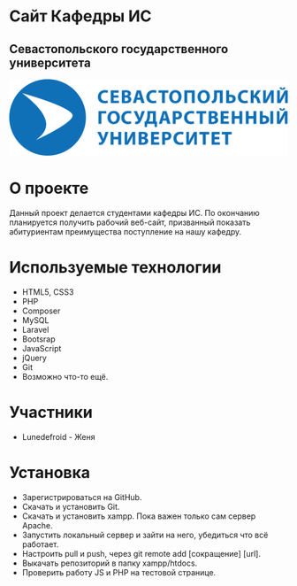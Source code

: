 # Сайт Кафедры ИС
## Севастопольского государственного университета
![sevsu](logo.png)
# О проекте
Данный проект делается студентами кафедры ИС. По окончанию планируется получить рабочий веб-сайт, призванный показать абитуриентам преимущества поступление на нашу кафедру.

# Используемые технологии
- HTML5, CSS3
- PHP
- Composer
- MySQL
- Laravel
- Bootsrap
- JavaScript
- jQuery
- Git
- Возможно что-то ещё.

# Участники
- Lunedefroid - Женя

# Установка
- Зарегистрироваться на GitHub.
- Скачать и установить Git.
- Скачать и установить xampp. Пока важен только сам сервер Apache.
- Запустить локальный сервер и зайти на него, убедиться что всё работает.
- Настроить pull и push, через git remote add [сокращение] [url].
- Выкачать репозиторий в папку xampp/htdocs.
- Проверить работу JS и PHP на тестовой странице.
